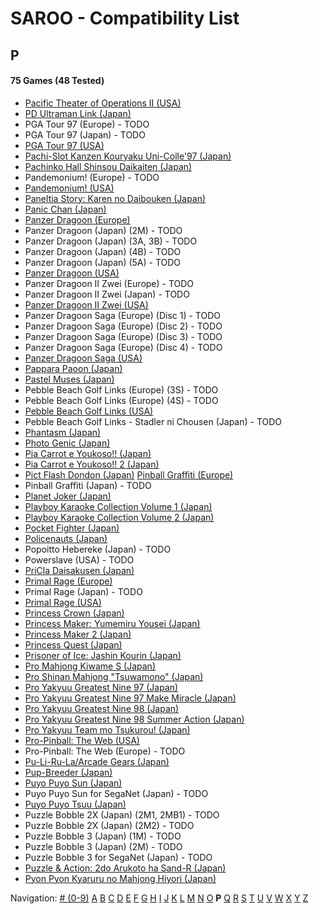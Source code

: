 # SAROO - Compatibility List

## P

#### 75 Games (48 Tested)

- [Pacific Theater of Operations II (USA)](../../../Regions/Retails/USA/T-7604H/01/README.md)
- [PD Ultraman Link (Japan)](../../../Regions/Retails/Japan/T-13304G/01/README.md)
- PGA Tour 97 (Europe) - TODO
- PGA Tour 97 (Japan) - TODO
- [PGA Tour 97 (USA)](../../../Regions/Retails/USA/T-5011H/01/README.md)
- [Pachi-Slot Kanzen Kouryaku Uni-Colle'97 (Japan)](../../../Regions/Retails/Japan/T-36501G/01/README.md)
- [Pachinko Hall Shinsou Daikaiten (Japan)](../../../Regions/Retails/Japan/T-37501G/01/README.md)
- Pandemonium! (Europe) - TODO
- [Pandemonium! (USA)](../../../Regions/Retails/USA/T-15914H/01/README.md)
- [Paneltia Story: Karen no Daibouken (Japan)](../../../Regions/Retails/Japan/T-21510G/01/README.md)
- [Panic Chan (Japan)](../../../Regions/Retails/Japan/T-15010G/01/README.md)
- [Panzer Dragoon (Europe)](../../../Regions/Retails/Europe/MK-81009/01/README.md)
- Panzer Dragoon (Japan) (2M) - TODO
- Panzer Dragoon (Japan) (3A, 3B) - TODO
- Panzer Dragoon (Japan) (4B) - TODO
- Panzer Dragoon (Japan) (5A) - TODO
- [Panzer Dragoon (USA)](../../../Regions/Retails/USA/MK-81009/01/README.md)
- Panzer Dragoon II Zwei (Europe) - TODO
- Panzer Dragoon II Zwei (Japan) - TODO
- [Panzer Dragoon II Zwei (USA)](../../../Regions/Retails/USA/MK-81022/01/README.md)
- Panzer Dragoon Saga (Europe) (Disc 1) - TODO
- Panzer Dragoon Saga (Europe) (Disc 2) - TODO
- Panzer Dragoon Saga (Europe) (Disc 3) - TODO
- Panzer Dragoon Saga (Europe) (Disc 4) - TODO
- [Panzer Dragoon Saga (USA)](../../../Regions/Retails/USA/MK-81307/01/README.md)
- [Pappara Paoon (Japan)](../../../Regions/Retails/Japan/23201G/01/README.md)
- [Pastel Muses (Japan)](../../../Regions/Retails/Japan/T-30602G/01/README.md)
- Pebble Beach Golf Links (Europe) (3S) - TODO
- Pebble Beach Golf Links (Europe) (4S) - TODO
- [Pebble Beach Golf Links (USA)](../../../Regions/Retails/USA/MK-81101/01/README.md)
- Pebble Beach Golf Links - Stadler ni Chousen (Japan) - TODO
- [Phantasm (Japan)](../../../Regions/Retails/Japan/T-36001G/01/README.md)
- [Photo Genic (Japan)](../../../Regions/Retails/Japan/T-1524G/01/README.md)
- [Pia Carrot e Youkoso!! (Japan)](../../../Regions/Retails/Japan/T-19708G/01/README.md)
- [Pia Carrot e Youkoso!! 2 (Japan)](../../../Regions/Retails/Japan/T-20114G/01/README.md)
- [Pict Flash Dondon (Japan)](../../../Regions/Retails/Japan/T-17811G/01/README.md)
  [Pinball Graffiti (Europe)](../../../Regions/Retails/Europe/T-6011H-50/01/README.md)
- Pinball Graffiti (Japan) - TODO
- [Planet Joker (Japan)](../../../Regions/Retails/Japan/T-18711G/01/README.md)
- [Playboy Karaoke Collection Volume 1 (Japan)](../../../Regions/Retails/Japan/T-2305G/01/README.md)
- [Playboy Karaoke Collection Volume 2 (Japan)](../../../Regions/Retails/Japan/T-2304G/01/README.md)
- [Pocket Fighter (Japan)](../../../Regions/Retails/Japan/T-1230G/01/README.md)
- [Policenauts (Japan)](../../../Regions/Retails/Japan/T-9510G/01/README.md)
- Popoitto Hebereke (Japan) - TODO
- Powerslave (USA) - TODO
- [PriCla Daisakusen (Japan)](../../../Regions/Retails/Japan/T-14409G/01/README.md)
- [Primal Rage (Europe)](../../../Regions/Retails/Europe/T-4802H-50/01/README.md)
- Primal Rage (Japan) - TODO
- [Primal Rage (USA)](../../../Regions/Retails/USA/T-4802H/01/README.md)
- [Princess Crown (Japan)](../../../Regions/Retails/Japan/T-14418G/01/README.md)
- [Princess Maker: Yumemiru Yousei (Japan)](../../../Regions/Retails/Japan/T-35101G/01/README.md)
- [Princess Maker 2 (Japan)](../../../Regions/Retails/Japan/T-5201G/01/README.md)
- [Princess Quest (Japan)](../../../Regions/Retails/Japan/T-24604G/01/README.md)
- [Prisoner of Ice: Jashin Kourin (Japan)](../../../Regions/Retails/Japan/T-26112G/01/README.md)
- [Pro Mahjong Kiwame S (Japan)](../../../Regions/Retails/Japan/T-16801G/01/README.md)
- [Pro Shinan Mahjong "Tsuwamono" (Japan)](../../../Regions/Retails/Japan/T-38501G/01/README.md)
- [Pro Yakyuu Greatest Nine 97 (Japan)](../../../Regions/Retails/Japan/GS-9139/01/README.md)
- [Pro Yakyuu Greatest Nine 97 Make Miracle (Japan)](../../../Regions/Retails/Japan/GS-9171/01/README.md)
- [Pro Yakyuu Greatest Nine 98 (Japan)](../../../Regions/Retails/Japan/GS-9185/01/README.md)
- [Pro Yakyuu Greatest Nine 98 Summer Action (Japan)](../../../Regions/Retails/Japan/GS-9202/01/README.md)
- [Pro Yakyuu Team mo Tsukurou! (Japan)](../../../Regions/Retails/Japan/GS-9165/01/README.md)
- [Pro-Pinball: The Web (USA)](../../../Regions/Retails/USA/T-12520H/01/README.md)
- Pro-Pinball: The Web (Europe) - TODO
- [Pu-Li-Ru-La/Arcade Gears (Japan)](../../../Regions/Retails/Japan/T-26106G/01/README.md)
- [Pup-Breeder (Japan)](../../../Regions/Retails/Japan/T-29301G/01/README.md)
- [Puyo Puyo Sun (Japan)](../../../Regions/Retails/Japan/T-6603G/01/README.md)
- Puyo Puyo Sun for SegaNet (Japan) - TODO
- [Puyo Puyo Tsuu (Japan)](../../../Regions/Retails/Japan/T-6601G/01/README.md)
- Puzzle Bobble 2X (Japan) (2M1, 2MB1) - TODO
- Puzzle Bobble 2X (Japan) (2M2) - TODO
- Puzzle Bobble 3 (Japan) (1M) - TODO
- Puzzle Bobble 3 (Japan) (2M) - TODO
- Puzzle Bobble 3 for SegaNet (Japan) - TODO
- [Puzzle & Action: 2do Arukoto ha Sand-R (Japan)](../../../Regions/Retails/Japan/T-6802G/01/README.md)
- [Pyon Pyon Kyaruru no Mahjong Hiyori (Japan)](../../../Regions/Retails/Japan/T-31101G/01/README.md)

Navigation:
[# (0-9)](./09.md) [A](./A.md) [B](./B.md) [C](./C.md) [D](./D.md) [E](./E.md) [F](./F.md) [G](./G.md) [H](./H.md) [I](./I.md) [J](./J.md) [K](./K.md) [L](./L.md) [M](./M.md) [N](./N.md) [O](./O.md) **P** [Q](./Q.md) [R](./R.md) [S](./S.md) [T](./T.md) [U](./U.md) [V](./V.md) [W](./W.md) [X](./X.md) [Y](./Y.md) [Z](./Z.md)
